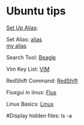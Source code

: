 # Ubuntu tips

[Set Up Alias](http://www.hostingadvice.com/how-to/set-command-aliases-linuxubuntudebian/):

Set Alias: [alias](http://www.hostingadvice.com/how-to/set-command-aliases-linuxubuntudebian/)   
[my alias](https://github.com/thanhnguyenduy2304/C-Commandline/blob/master/alias.md)

Search Tool: [Beagle](https://ubuntuforums.org/showthread.php?t=182201)

Vim Key List: [VIM](http://www.openvim.com)

RedShift Command: [RedShift](https://www.maketecheasier.com/protect-eyes-redshift-linux/)

Fluxgui in linux: [Flux](https://github.com/xflux-gui/fluxgui)

Linux Basics: [Linux](https://null-byte.wonderhowto.com/how-to/hack-like-pro-linux-basics-for-aspiring-hacker-part-1-getting-started-0147121/)

#Display hidden files:
ls -a
